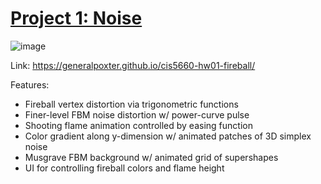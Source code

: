 # [Project 1: Noise](https://github.com/CIS-566-Fall-2022/hw01-fireball-base)

![image](https://github.com/user-attachments/assets/6cc40d6f-43a6-4b9b-b8ff-79dac34c5a30)


Link: https://generalpoxter.github.io/cis5660-hw01-fireball/

Features:
- Fireball vertex distortion via trigonometric functions
- Finer-level FBM noise distortion w/ power-curve pulse
- Shooting flame animation controlled by easing function
- Color gradient along y-dimension w/ animated patches of 3D simplex noise
- Musgrave FBM background w/ animated grid of supershapes
- UI for controlling fireball colors and flame height

